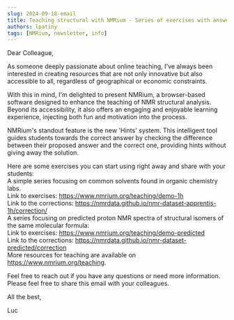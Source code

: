 ```yaml
---
slug: 2024-09-18-email
title: Teaching structural with NMRium - Series of exercises with answers
authors: lpatiny
tags: [NMRium, newsletter, info]
---
```


Dear Colleague,

As someone deeply passionate about online teaching, I've always been interested in creating resources that are not only innovative but also accessible to all, regardless of geographical or economic constraints.

With this in mind, I'm delighted to present NMRium, a browser-based software designed to enhance the teaching of NMR structural analysis. Beyond its accessibility, it also offers an engaging and enjoyable learning experience, injecting both fun and motivation into the process.

NMRium's standout feature is the new 'Hints' system. This intelligent tool guides students towards the correct answer by checking the difference between their proposed answer and the correct one, providing hints without giving away the solution.

Here are some exercises you can start using right away and share with your students:  
A simple series focusing on common solvents found in organic chemistry labs.  
Link to exercises: https://www.nmrium.org/teaching/demo-1h  
Link to the corrections: https://nmrdata.github.io/nmr-dataset-apprentis-1h/correction/  
A series focusing on predicted proton NMR spectra of structural isomers of the same molecular formula:  
Link to exercises: https://www.nmrium.org/teaching/demo-predicted  
Link to the corrections: https://nmrdata.github.io/nmr-dataset-predicted/correction  
More resources for teaching are available on https://www.nmrium.org/teaching.  

Feel free to reach out if you have any questions or need more information. Please feel free to share this email with your colleagues.

All the best,

Luc

